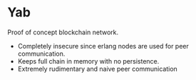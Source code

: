 # Yab

Proof of concept blockchain network.

* Completely insecure since erlang nodes are used for peer communication.
* Keeps full chain in memory with no persistence.
* Extremely rudimentary and naive peer communication



